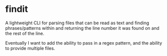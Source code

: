 # findit

A lightweight CLI for parsing files that can be read as text and finding phrases/patterns within and returning the line number it was found on and the rest of the line.

Eventually I want to add the ability to pass in a regex pattern, and the ability to provide multiple files.
